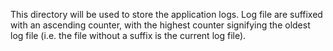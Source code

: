 This directory will be used to store the application logs.
Log file are suffixed with an ascending counter, with the highest counter signifying the oldest log file (i.e. the file without a suffix is the current log file).